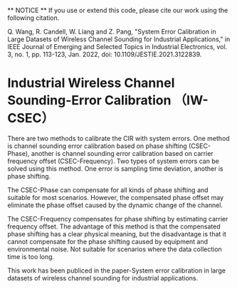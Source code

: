 ** NOTICE ** If you use or extend this code, please cite our work using the following citation.

Q. Wang, R. Candell, W. Liang and Z. Pang, "System Error Calibration in Large Datasets of Wireless Channel Sounding for Industrial Applications," in IEEE Journal of Emerging and Selected Topics in Industrial Electronics, vol. 3, no. 1, pp. 113-123, Jan. 2022, doi: 10.1109/JESTIE.2021.3122839.

# Industrial Wireless Channel Sounding-Error Calibration （IW-CSEC）
There are two methods to calibrate the CIR with system errors. One method is  channel sounding error calibration based on phase shifting (CSEC-Phase), another is channel sounding error calibration based on carrier frequency offset (CSEC-Frequency). Two types of system errors can be solved using this method. One error is sampling time deviation, another is phase shifting. 

The CSEC-Phase can compensate for all kinds of phase shifting and suitable for most scenarios. However, the compensated phase offset may eliminate the phase offset caused by the dynamic change of the channel.

The CSEC-Frequency compensates for phase shifting by estimating carrier frequency offset. The advantage of this method is that the compensated phase shifting has a clear physical meaning, but the disadvantage is that it cannot compensate for the phase shifting caused by equipment and environmental noise. Not suitable for scenarios where the data collection time is too long.

This work has been publiced in the paper-System error calibration in large datasets of wireless channel sounding for industrial applications.
